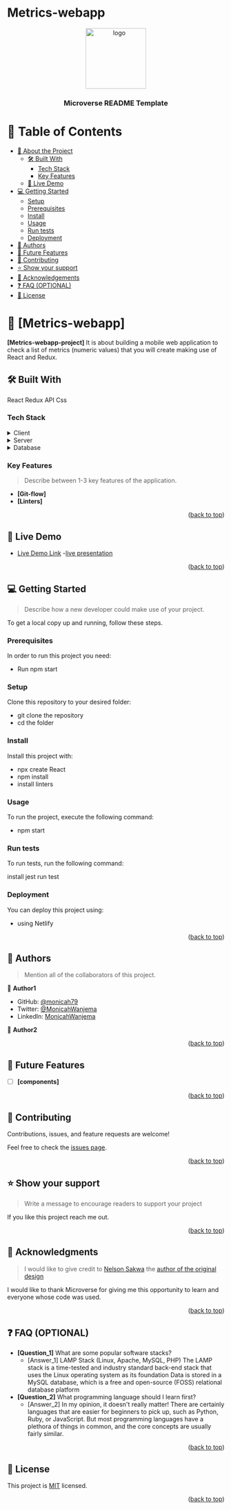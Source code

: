 # Metrics-webapp

<a name="readme-top"></a>


<div align="center">
  
  <img src="murple_logo.png" alt="logo" width="140"  height="auto" />
  <br/>

  <h3><b>Microverse README Template</b></h3>

</div>


# 📗 Table of Contents

- [📖 About the Project](#about-project)
  - [🛠 Built With](#built-with)
    - [Tech Stack](#tech-stack)
    - [Key Features](#key-features)
  - [🚀 Live Demo](#live-demo)
- [💻 Getting Started](#getting-started)
  - [Setup](#setup)
  - [Prerequisites](#prerequisites)
  - [Install](#install)
  - [Usage](#usage)
  - [Run tests](#run-tests)
  - [Deployment](#triangular_flag_on_post-deployment)
- [👥 Authors](#authors)
- [🔭 Future Features](#future-features)
- [🤝 Contributing](#contributing)
- [⭐️ Show your support](#support)
- [🙏 Acknowledgements](#acknowledgements)
- [❓ FAQ (OPTIONAL)](#faq)
- [📝 License](#license)

<!-- PROJECT DESCRIPTION -->

# 📖 [Metrics-webapp] <a name="about-project"></a>

**[Metrics-webapp-project]** It is about building a mobile web application to check a list of metrics (numeric values) that you will create making use of React and Redux.
## 🛠 Built With <a name="built-with"></a>
React
Redux
API
Css

### Tech Stack <a name="tech-stack"></a>



<details>
  <summary>Client</summary>
  <ul>
    <li><a href="https://reactjs.org/">React.js</a></li>
  </ul>
</details>

<details>
  <summary>Server</summary>
  <ul>
    <li><a href="https://expressjs.com/">Express.js</a></li>
  </ul>
</details>

<details>
<summary>Database</summary>
  <ul>
    <li><a href="https://www.postgresql.org/">PostgreSQL</a></li>
  </ul>
</details>

<!-- Features -->

### Key Features <a name="key-features"></a>

> Describe between 1-3 key features of the application.

- **[Git-flow]**
- **[Linters]**


<p align="right">(<a href="#readme-top">back to top</a>)</p>


## 🚀 Live Demo <a name="live-demo"></a>


- [Live Demo Link](https://metric-web-application.netlify.app/)
-[live presentation](https://www.loom.com/share/e25aa1be4e6f41659e7ca5f7ae5e69e0)

<p align="right">(<a href="#readme-top">back to top</a>)</p>


## 💻 Getting Started <a name="getting-started"></a>

> Describe how a new developer could make use of your project.

To get a local copy up and running, follow these steps.

### Prerequisites

In order to run this project you need:
- Run npm start

### Setup

Clone this repository to your desired folder:

- git clone the repository
- cd the folder


### Install

Install this project with:
- npx create React
- npm install
- install linters


### Usage

To run the project, execute the following command:

- npm start
### Run tests

To run tests, run the following command:

install jest
run test

### Deployment

You can deploy this project using:

- using Netlify

<p align="right">(<a href="#readme-top">back to top</a>)</p>

<!-- AUTHORS -->

## 👥 Authors <a name="Monicah Wanjema"></a>

> Mention all of the collaborators of this project.

👤 **Author1**

- GitHub: [@monicah79](https://github.com/monicah79)
- Twitter: [@MonicahWanjema](https://twitter.com/MonicaWanjema)
- LinkedIn: [MonicahWanjema](https://www.linkedin.com/in/monica-wanjema-079192193/)

👤 **Author2**

<p align="right">(<a href="#readme-top">back to top</a>)</p>

<!-- FUTURE FEATURES -->

## 🔭 Future Features <a name="future-features"></a>


- [ ] **[components]**

<p align="right">(<a href="#readme-top">back to top</a>)</p>

<!-- CONTRIBUTING -->

## 🤝 Contributing <a name="contributing"></a>

Contributions, issues, and feature requests are welcome!

Feel free to check the [issues page](https://github.com/monicah79/Metrics-webapp/issues).

<p align="right">(<a href="#readme-top">back to top</a>)</p>

<!-- SUPPORT -->

## ⭐️ Show your support <a name="support"></a>

> Write a message to encourage readers to support your project

If you like this project reach me out.

<p align="right">(<a href="#readme-top">back to top</a>)</p>



## 🙏 Acknowledgments <a name="acknowledgements"></a>

> I would like to give credit to [Nelson Sakwa](https://www.behance.net/sakwadesignstudio) the [author of the original design](https://www.behance.net/gallery/31579789/Ballhead-App-(Free-PSDs))

I would like to thank Microverse for giving me this opportunity to learn and everyone whose code was used.

<p align="right">(<a href="#readme-top">back to top</a>)</p>


## ❓ FAQ (OPTIONAL) <a name="faq"></a>

- **[Question_1]**
  What are some popular software stacks?
  - [Answer_1]
LAMP Stack (Linux, Apache, MySQL, PHP)
The LAMP stack is a time-tested and industry standard back-end stack that uses the Linux operating system as its foundation
 Data is stored in a MySQL database, which is a free and open-source (FOSS) relational database platform
- **[Question_2]**
What programming language should I learn first?
  - [Answer_2]
In my opinion, it doesn't really matter! There are certainly languages that are easier for beginners to pick up, such as Python, Ruby, or JavaScript. But most programming languages have a plethora of things in common, and the core concepts are usually fairly similar.
<p align="right">(<a href="#readme-top">back to top</a>)</p>

<!-- LICENSE -->

## 📝 License <a name="license"></a>

This project is [MIT](https://github.com/monicah79/Metrics-webapp/blob/metrics-webapp/License) licensed.

<p align="right">(<a href="#readme-top">back to top</a>)</p>